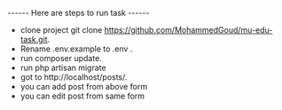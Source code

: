 ------ Here are steps to run task ------

* clone project git clone https://github.com/MohammedGoud/mu-edu-task.git.
* Rename .env.example to .env .
* run composer update.
* run php artisan migrate
* got to http://localhost/posts/.
* you can add post from above form
* you can edit post from same form

